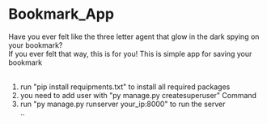 # Bookmark_App
Have you ever felt like the three letter agent that glow in the dark spying on your bookmark?<br>
If you ever felt that way, this is for you!
This is simple app for saving your bookmark<br>
<br>
1. run "pip install requipments.txt" to install all required packages<br>
2. you need to add user with "py manage.py createsuperuser" Command<br>
3. run "py manage.py runserver your_ip:8000" to run the server<br>
..

